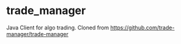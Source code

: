 # trade_manager
Java Client for algo trading. Cloned from https://github.com/trade-manager/trade-manager
